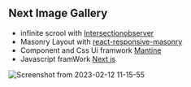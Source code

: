 ## Next Image Gallery 

- infinite scrool with [Intersectionobserver](https://developer.mozilla.org/en-US/docs/Web/API/Intersection_Observer_API)
- Masonry Layout with [react-responsive-masonry](https://www.npmjs.com/package/react-responsive-masonry)
- Component and Css Ui framwork [Mantine](https://mantine.dev/) 
- Javascript framWork [Next js](https://nextjs.org/)

![Screenshot from 2023-02-12 11-15-55](https://user-images.githubusercontent.com/91375726/218299252-6b29fa77-6bc4-40a0-912c-309fe3a2015e.png)
